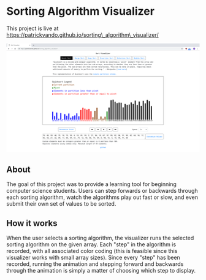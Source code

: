 <h1>Sorting Algorithm Visualizer</h1>

This project is live at https://patrickvando.github.io/sorting\_algorithm\_visualizer/

![Demo Screencap](/assets/screencap.png "Sorting Algorithm Visualizer")

<h2>About</h2>

The goal of this project was to provide a learning tool for beginning computer science students. Users can step forwards or backwards through each sorting algorithm, watch the algorithms play out fast or slow, and even submit their own set of values to be sorted.

<h2>How it works</h2>

When the user selects a sorting algorithm, the visualizer runs the selected sorting algorithm on the given array. Each "step" in the algorithm is recorded, with all associated color coding (this is feasible since this visualizer works with small array sizes). Since every "step" has been recorded, running the animation and stepping forward and backwards through the animation is simply a matter of choosing which step to display.
